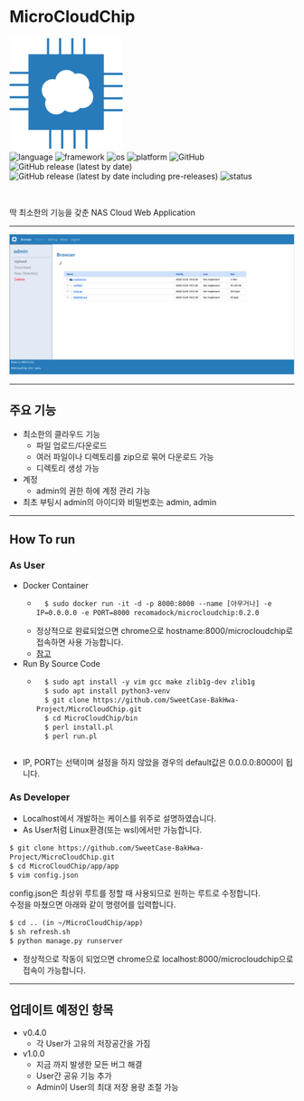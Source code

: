 # MicroCloudChip
<img src="app/static/app/img/logo.png" width="200"><br>
![language](https://img.shields.io/badge/python-3.9.0-blue?style=flat-square)
![framework](https://img.shields.io/badge/django-3.1.4-yellowgreen?style=flat-square)
![os](https://img.shields.io/badge/OS-Debian-blueviolet?style=flat-square)
![platform](https://img.shields.io/badge/platform-Docker-informational?style=flat-square)
![GitHub](https://img.shields.io/github/license/SweetCase-BakHwa-Project/MicroCloudChip?style=flat-square)<br>
![GitHub release (latest by date)](https://img.shields.io/github/v/release/SweetCase-BakHwa-Project/MicroCloudChip?style=flat-square)
![GitHub release (latest by date including pre-releases)](https://img.shields.io/github/v/release/SweetCase-BakHwa-Project/MicroCloudChip?include_prereleases&label=pre-release&style=flat-square)
![status](https://img.shields.io/badge/status-Alpha1-important?style=flat-square)

<br>

딱 최소한의 기능을 갖춘 NAS Cloud Web Application
* * *
![example](example.PNG)
* * *
## 주요 기능
* 최소한의 클라우드 기능
    * 파일 업로드/다운로드
    * 여러 파일이나 디렉토리를 zip으로 묶어 다운로드 가능
    * 디렉토리 생성 가능
* 계정
    * admin의 권한 하에 계정 관리 가능
* 최초 부팅시 admin의 아이디와 비밀번호는 admin, admin
* * *
## How To run
### As User 
* Docker Container
    * ```shell
        $ sudo docker run -it -d -p 8000:8000 --name [아무거나] -e IP=0.0.0.0 -e PORT=8000 recomadock/microcloudchip:0.2.0
        ```
    * 정상적으로 완료되었으면 chrome으로 hostname:8000/microcloudchip로 접속하면 사용 가능합니다.
    * [참고](https://hub.docker.com/r/recomadock/microcloudchip/tags?page=1&ordering=last_updated)
* Run By Source Code 
    * ```shell
        $ sudo apt install -y vim gcc make zlib1g-dev zlib1g
        $ sudo apt install python3-venv
        $ git clone https://github.com/SweetCase-BakHwa-Project/MicroCloudChip.git
        $ cd MicroCloudChip/bin
        $ perl install.pl
        $ perl run.pl
    ```

* IP, PORT는 선택이며 설정을 하지 않았을 경우의 default값은 0.0.0.0:8000이 됩니다.
### As Developer
* Localhost에서 개발하는 케이스를 위주로 설명하였습니다.
* As User처럼 Linux환경(또는 wsl)에서만 가능합니다.
```shell
$ git clone https://github.com/SweetCase-BakHwa-Project/MicroCloudChip.git
$ cd MicroCloudChip/app/app
$ vim config.json
```
 config.json은 최상위 루트를 정할 때 사용되므로 원하는 루트로 수정합니다.
 <br>수정을 마쳤으면 아래와 같이 명령어를 입력합니다.
```shell
$ cd .. (in ~/MicroCloudChip/app)
$ sh refresh.sh
$ python manage.py runserver
```
* 정상적으로 작동이 되었으면 chrome으로 localhost:8000/microcloudchip으로 접속이 가능합니다.
* * *
## 업데이트 예정인 항목
* v0.4.0
   * 각 User가 고유의 저장공간을 가짐
* v1.0.0
   * 지금 까지 발생한 모든 버그 해결
   * User간 공유 기능 추가
   * Admin이 User의 최대 저장 용량 조절 가능
